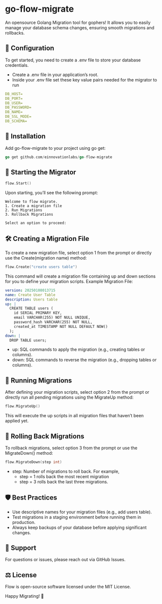 # go-flow-migrate

An opensource Golang Migration tool for gophers! It allows you to easily manage your database schema changes, ensuring smooth migrations and rollbacks.

## 📁 Configuration

To get started, you need to create a .env file to store your database credentials.

- Create a .env file in your application’s root.
- Inside your .env file set these key value pairs needed for the migrator to run

```yaml
DB_HOST=
DB_PORT=
DB_USER=
DB_PASSWORD=
DB_NAME=
DB_SSL_MODE=
DB_SCHEMA=
```

## 🚀 Installation

Add go-flow-migrate to your project using go get:

```go
go get github.com/einnovationlabs/go-flow-migrate
```

## 🚦 Starting the Migrator

```go
flow.Start()
```

Upon starting, you’ll see the following prompt:

```
Welcome to flow migrate.
1. Create a migration file
2. Run Migrations
3. Rollback Migrations

Select an option to proceed:
```

## 🛠️ Creating a Migration File

To create a new migration file, select option 1 from the prompt or directly use the Create(migration name) method:

```go
flow.Create("create users table")
```

This command will create a migration file containing up and down sections for you to define your migration scripts.
Example Migration File:

```yaml
version: 20250108013715
name: Create User Table
description: Users table
up: |
  CREATE TABLE users (
    id SERIAL PRIMARY KEY,
    email VARCHAR(255) NOT NULL UNIQUE,
    password_hash VARCHAR(255) NOT NULL,
    created_at TIMESTAMP NOT NULL DEFAULT NOW()
  );
down: |
  DROP TABLE users;
```

- up: SQL commands to apply the migration (e.g., creating tables or columns).
- down: SQL commands to reverse the migration (e.g., dropping tables or columns).

## 🔼 Running Migrations

After defining your migration scripts, select option 2 from the prompt or directly run all pending migrations using the MigrateUp method:

```go
flow.MigrateUp()
```

This will execute the up scripts in all migration files that haven’t been applied yet.

## 🔽 Rolling Back Migrations

To rollback migrations, select option 3 from the prompt or use the MigrateDown() method:

```go
flow.MigrateDown(step int)
```

- step: Number of migrations to roll back. For example,
  - step = 1 rolls back the most recent migration
  - step = 3 rolls back the last three migrations.

## 🛡️ Best Practices

- Use descriptive names for your migration files (e.g., add users table).
- Test migrations in a staging environment before running them in production.
- Always keep backups of your database before applying significant changes.

## 💬 Support

For questions or issues, please reach out via GitHub Issues.

## ⚖️ License

Flow is open-source software licensed under the MIT License.

Happy Migrating! 🚀
